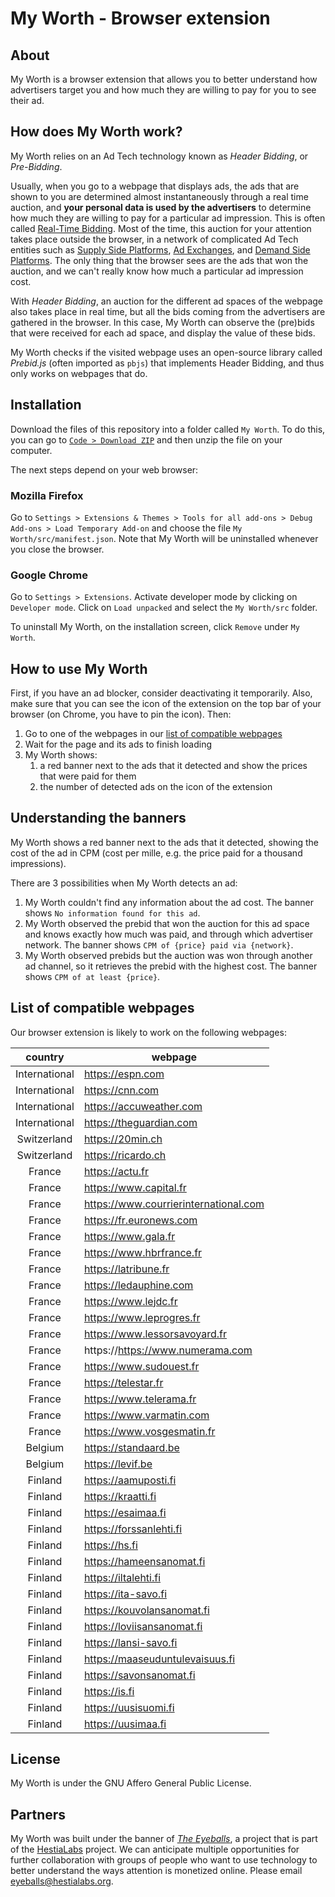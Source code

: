 # My Worth - Browser extension

## About
My Worth is a browser extension that allows you to better understand how advertisers target you and how much they are willing to pay for you to see their ad.

## How does My Worth work?
My Worth relies on an Ad Tech technology known as *Header Bidding*, or *Pre-Bidding*.

Usually, when you go to a webpage that displays ads, the ads that are shown to you are determined almost instantaneously through a real time auction, and **your personal data is used by the advertisers** to determine how much they are willing to pay for a particular ad impression.
This is often called [Real-Time Bidding](https://en.wikipedia.org/wiki/Real-time_bidding).
Most of the time, this auction for your attention takes place outside the browser, in a network of complicated Ad Tech entities such as [Supply Side Platforms](https://en.wikipedia.org/wiki/Supply-side_platform), [Ad Exchanges](https://en.wikipedia.org/wiki/Ad_exchange), and [Demand Side Platforms](https://en.wikipedia.org/wiki/Demand-side_platform).
The only thing that the browser sees are the ads that won the auction, and we can't really know how much a particular ad impression cost.

With *Header Bidding*, an auction for the different ad spaces of the webpage also takes place in real time, but all the bids coming from the advertisers are gathered in the browser.
In this case, My Worth can observe the (pre)bids that were received for each ad space, and display the value of these bids.

My Worth checks if the visited webpage uses an open-source library called *Prebid.js* (often imported as `pbjs`) that implements Header Bidding, and thus only works on webpages that do.

## Installation
Download the files of this repository into a folder called `My Worth`.
To do this, you can go to [`Code > Download ZIP`](https://github.com/hestiaAI/my-worth-extension/archive/refs/heads/main.zip) and then unzip the file on your computer.

The next steps depend on your web browser:
### Mozilla Firefox
Go to `Settings > Extensions & Themes > Tools for all add-ons > Debug Add-ons > Load Temporary Add-on` and choose the file `My Worth/src/manifest.json`.
Note that My Worth will be uninstalled whenever you close the browser.
### Google Chrome
Go to `Settings > Extensions`.
Activate developer mode by clicking on `Developer mode`.
Click on `Load unpacked` and select the `My Worth/src` folder.

To uninstall My Worth, on the installation screen, click `Remove` under `My Worth`.


## How to use My Worth
First, if you have an ad blocker, consider deactivating it temporarily.
Also, make sure that you can see the icon of the extension on the top bar of your browser (on Chrome, you have to pin the icon).
Then:
1. Go to one of the webpages in our [list of compatible webpages](#list-of-compatible-webpages)
2. Wait for the page and its ads to finish loading
3. My Worth shows:
   1. a red banner next to the ads that it detected and show the prices that were paid for them
   2. the number of detected ads on the icon of the extension

## Understanding the banners
My Worth shows a red banner next to the ads that it detected, showing the cost of the ad in CPM (cost per mille, e.g. the price paid for a thousand impressions).

There are 3 possibilities when My Worth detects an ad:
1. My Worth couldn't find any information about the ad cost. The banner shows `No information found for this ad`.
2. My Worth observed the prebid that won the auction for this ad space and knows exactly how much was paid, and through which advertiser network. The banner shows `CPM of {price} paid via {network}`.
3. My Worth observed prebids but the auction was won through another ad channel, so it retrieves the prebid with the highest cost. The banner shows `CPM of at least {price}`.

## List of compatible webpages
Our browser extension is likely to work on the following webpages:

| country | webpage |
|:-------:|---------|
| International | https://espn.com |
| International | https://cnn.com |
| International | https://accuweather.com |
| International | https://theguardian.com |
| Switzerland | https://20min.ch |
| Switzerland | https://ricardo.ch |
| France | https://actu.fr |
| France | https://www.capital.fr |
| France | https://www.courrierinternational.com |
| France | https://fr.euronews.com|
| France | https://www.gala.fr |
| France | https://www.hbrfrance.fr |
| France | https://latribune.fr |
| France | https://ledauphine.com |
| France | https://www.lejdc.fr |
| France | https://www.leprogres.fr |
| France | https://www.lessorsavoyard.fr |
| France | https://https://www.numerama.com |
| France | https://www.sudouest.fr  |
| France | https://telestar.fr |
| France | https://www.telerama.fr |
| France | https://www.varmatin.com |
| France | https://www.vosgesmatin.fr |
| Belgium | https://standaard.be |
| Belgium | https://levif.be |
| Finland | https://aamuposti.fi |
| Finland | https://kraatti.fi |
| Finland | https://esaimaa.fi |
| Finland | https://forssanlehti.fi |
| Finland | https://hs.fi |
| Finland | https://hameensanomat.fi |
| Finland | https://iltalehti.fi |
| Finland | https://ita-savo.fi |
| Finland | https://kouvolansanomat.fi |
| Finland | https://loviisansanomat.fi |
| Finland | https://lansi-savo.fi |
| Finland | https://maaseuduntulevaisuus.fi |
| Finland | https://savonsanomat.fi |
| Finland | https://is.fi |
| Finland | https://uusisuomi.fi |
| Finland | https://uusimaa.fi |


## License
My Worth is under the GNU Affero General Public License.

## Partners
My Worth was built under the banner of [_The Eyeballs_](https://eyeballs.hestialabs.org/en/), a project that is part of the [HestiaLabs](https://www.hestialabs.org) project. We can anticipate multiple opportunities for further collaboration with groups of people who want to use technology to better understand the ways attention is monetized online. Please email [eyeballs@hestialabs.org](mailto:eyeballs@hestialabs.org).
